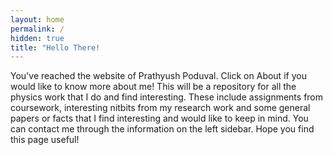 ```yaml
---
layout: home
permalink: /
hidden: true
title: "Hello There!
---
```

You've reached the website of Prathyush Poduval. Click on About if you would like to know more about me! This will be a repository for all the physics work that I do and find interesting. These include assignments from coursework, interesting nitbits from my research work and some general papers or facts that I find interesting and would like to keep in mind. You can contact me through the information on the left sidebar. Hope you find this page useful! 
